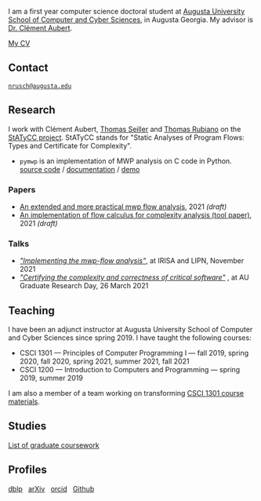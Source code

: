 I am a first year computer science doctoral student at [Augusta University][AU]
[School of Computer and Cyber Sciences][CCS], in Augusta Georgia. My advisor is
[Dr. Clément Aubert][CA].

[My CV][CV]

## Contact

[`nrusch@augusta.edu`][@]

## Research

I work with Clément Aubert, [Thomas Seiller][TS] and [Thomas Rubiano][TR] on the
[StATyCC project][STATYCC]. StATyCC stands for "Static Analyses of Program
Flows: Types and Certificate for Complexity".

- `pymwp` is an implementation of MWP analysis on C code in Python.
  <br/>[source code](https://github.com/statycc/pymwp) / [documentation](https://statycc.github.io/pymwp/) / [demo](https://statycc.github.io/pymwp/demo/)

### Papers

- [An extended and more practical mwp flow analysis](https://arxiv.org/abs/2107.00086), 2021 _(draft)_ 
- [An implementation of flow calculus for complexity analysis (tool paper)](https://arxiv.org/abs/2107.00097), 2021 _(draft)_

### Talks

- _["Implementing the mwp-flow analysis"](./posts/2021-implementing-the-mwp-flow-analysis)_, at IRISA and LIPN, November 2021
- _["Certifying the complexity and correctness of critical software"](./posts/2021-graduate-research-day)_ , at AU Graduate Research Day, 26 March 2021

## Teaching

I have been an adjunct instructor at Augusta University School of Computer and
Cyber Sciences since spring 2019. I have taught the following courses:

- CSCI 1301 — Principles of Computer Programming I — fall 2019, spring 2020,
  fall 2020, spring 2021, summer 2021, fall 2021 
- CSCI 1200 — Introduction to Computers and Programming — spring 2019, 
  summer 2019

I am also a member of a team working on transforming [CSCI 1301 course
materials][1301].

## Studies

[List of graduate coursework](./posts/coursework)

## Profiles

[dblp](https://dblp.org/pid/296/3722) &nbsp;
[arXiv](https://arxiv.org/search/?query=Rusch%2C+Neea&searchtype=author) &nbsp;
[orcid](https://orcid.org/0000-0002-7354-5330) &nbsp;
[Github](https://github.com/nkrusch)

[AU]: https://www.augusta.edu/
[CCS]: https://www.augusta.edu/ccs/
[CA]: https://spots.augusta.edu/caubert/
[CV]: ./cv.pdf
[@]: mailto:nrusch@augusta.edu
[TS]: https://www.seiller.org/
[TR]: https://people.irisa.fr/Thomas.Rubiano/
[STATYCC]: https://spots.augusta.edu/caubert/research/statycc/
[1301]: https://csci-1301.github.io/about.html
